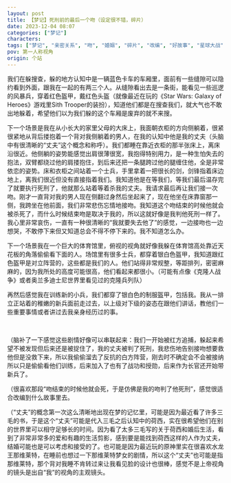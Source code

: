 ```yaml
---
layout: post
title: 【梦记】死刑前的最后一个吻（设定很不错，碎片）
date: 2023-12-04 08:07
categories: ["梦记"]
characters: 
tags: ["梦记", "亲密关系", "吻", "婚姻", "碎片", "改编", "好故事", "星球大战", "追杀"]
pov: 第一人称视角
origin: 个站
---
```


我们在躲搜查，躲的地方认知中是一辆蓝色卡车的车厢里，面前有一些缝隙可以隐约看到外面，跟我在一起的有两三个人。从缝隙看出去是一条街，能看见一些巡逻的风暴兵，穿着红色盔甲，戴红色头盔（就像最近在玩的《Star Wars: Galaxy of Heroes》游戏里Sith Trooper的装扮），知道他们都是在搜查我们，就大气也不敢出地躲着，希望他们以为我们躲的这个车厢是废弃的就不来搜。

下一个场景是我在从小长大的家里父母的大床上，我面朝衣柜的方向侧躺着，很紧很紧地从背后搂抱着一个背对我侧躺着的男人，在我的认知中他是我的丈夫（头脑中有很清晰的“丈夫”这个概念和称呼）。我们都睡在靠近衣柜的那半张床上，离床沿很近。他侧躺的姿势能感觉出肩很薄很宽，我抱得特别用力，是一种生怕失去的抱法，双臂都绕过他的肩搂抱住，到后来还把一条腿跨过他的腿缠住他，全是非常依恋的姿势。床和衣柜之间站着一个士兵，手里拿着一把很长的剑，剑锋指着床边地上，离我们很近但没有直接指着我们。我知道他是在等我们，等我们最后温存完了就要执行死刑了，他就那么站着等着杀我的丈夫。我请求最后再让我们接一次吻。刚才一直背对我的男人现在侧翻过身然后坐起来了，现在他坐在床靠窗那一侧，我跨坐在他前面，我们非常悲伤忘情地接吻。我知道这个吻结束的时候他就会被杀死了，而什么时候结束吻是取决于我的，所以这就好像是我判他死刑一样了。我心里非常哀伤，一直有一种很清晰的“我就要失去他了”的感觉，一边接吻也一边想哭，不敢停下来但又知道总会不得不停下来的。我不知道怎么办。

下一个场景我在一个巨大的体育馆里，俯视的视角就好像我躲在体育馆高处靠近天花板的角落偷偷看下面的人。场馆里有很多士兵，都穿着银白色盔甲，我知道跟红色盔甲是对立阵营的，这些都是我们的人。他们站得非常规整，等距排列，密密麻麻的，因为我所处的高度可能很高，他们看起来都很小。（可能有点像《克隆人战争》或者奥兰多迪士尼世界里看见过的克隆兵列队）

再然后感觉我在训练新的小兵，我们都穿了银白色的制服盔甲，包括我。我从一排立正站着的稚嫩的新兵面前走过去，以上级对下级的姿态在跟他们讲话，教他们一些重要事情或者讲过去我亲身经历过的事。

<br>

（脑补了一下感觉这些剧情好像可以串联起来：我们一开始被红方追捕，躲起来希望不被发现但后来还是被捉住了，我的丈夫被判了死刑，我悲伤地告别接吻想要救他但是没救下来，所以我偷偷溜去了反抗的白方阵营，刚去时不确定会不会被接纳所以只是偷偷看他们训练，后来加入了也有了战功和授勋，后来作为长官还开始带新兵了。

（很喜欢那段“吻结束的时候他就会死，于是仿佛是我的吻判了他死刑”，感觉很适合改编到什么故事里去。

（“丈夫”的概念第一次这么清晰地出现在梦的记忆里，可能是因为最近看了许多三毛的书，于是这个“丈夫”可能是代入三毛之后认知中的荷西，实在很希望他们在别的世界里可以相守足够长的时间。因为看了太多三毛写的关于荷西和婚后生活，看到了非常非常多的爱和有趣的生活剪影，感到要是能找到荷西这样的人作为丈夫，结婚可能也是可以考虑和接受的了。也可能是因为最近玩的原神里实在很喜欢水龙王那维莱特，在睡前也想过一下那维莱特梦女的剧情，所以这个“丈夫”也可能是指那维莱特，那个背对我睡不肯转过来让我看见脸的设计也很棒，感觉不是上帝视角的镜头是出自“我”的视角的主观镜头。
